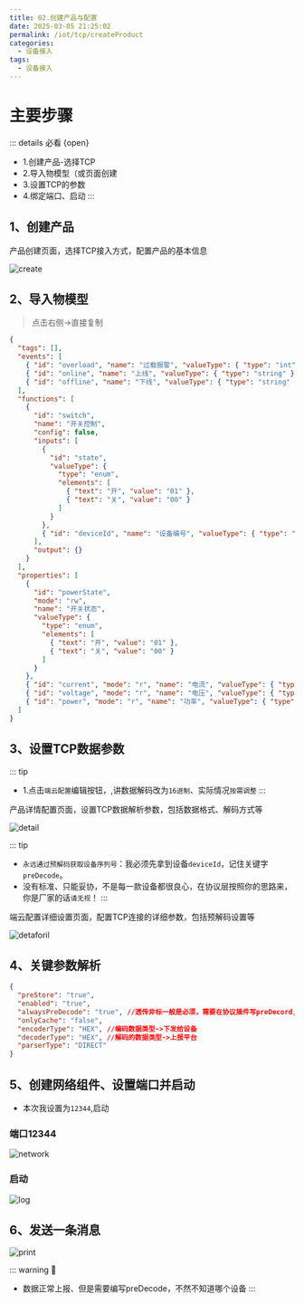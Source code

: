 ```yaml
---
title: 02.创建产品与配置
date: 2025-03-05 21:25:02
permalink: /iot/tcp/createProduct
categories:
  - 设备接入
tags:
  - 设备接入
---
```


# 主要步骤

::: details 必看 {open}

- 1.创建产品-选择TCP
- 2.导入物模型（或页面创建
- 3.设置TCP的参数
- 4.绑定端口、启动
  :::

## 1、创建产品

产品创建页面，选择TCP接入方式，配置产品的基本信息

![create](/02/connected/02create.png "产品创建页面 - 选择TCP接入方式并配置基本信息")

## 2、导入物模型

> 点击右侧->直接复制

```json
{
  "tags": [],
  "events": [
    { "id": "overload", "name": "过载报警", "valueType": { "type": "int", "unit": "W" } },
    { "id": "online", "name": "上线", "valueType": { "type": "string" } },
    { "id": "offline", "name": "下线", "valueType": { "type": "string" } }
  ],
  "functions": [
    {
      "id": "switch",
      "name": "开关控制",
      "config": false,
      "inputs": [
        {
          "id": "state",
          "valueType": {
            "type": "enum",
            "elements": [
              { "text": "开", "value": "01" },
              { "text": "关", "value": "00" }
            ]
          }
        },
        { "id": "deviceId", "name": "设备编号", "valueType": { "type": "string", "expands": { "maxLength": "50" } } }
      ],
      "output": {}
    }
  ],
  "properties": [
    {
      "id": "powerState",
      "mode": "rw",
      "name": "开关状态",
      "valueType": {
        "type": "enum",
        "elements": [
          { "text": "开", "value": "01" },
          { "text": "关", "value": "00" }
        ]
      }
    },
    { "id": "current", "mode": "r", "name": "电流", "valueType": { "type": "float", "unit": "A" } },
    { "id": "voltage", "mode": "r", "name": "电压", "valueType": { "type": "float", "unit": "V" } },
    { "id": "power", "mode": "r", "name": "功率", "valueType": { "type": "int", "unit": "W" } }
  ]
}
```

## 3、设置TCP数据参数

::: tip

- 1.点击`端云配置`编辑按钮，,讲数据解码改为`16进制`、实际情况`按需调整`
  :::

产品详情配置页面，设置TCP数据解析参数，包括数据格式、解码方式等

![detail](/02/connected/02detail.png "产品详情配置 - 设置TCP数据解析参数")

::: tip

- `永远通过预解码获取设备序列号`：我必须先拿到设备`deviceId`，记住关键字`preDecode`。
- 没有标准、只能妥协，不是每一款设备都很良心，在协议层按照你的思路来，你是厂家的话`请无视`！
  :::

端云配置详细设置页面，配置TCP连接的详细参数，包括预解码设置等

![detaforil](/02/connected/02forupdate.png "端云配置详细设置 - 配置TCP连接的详细参数")

## 4、关键参数解析

```json
{
  "preStore": "true",
  "enabled": "true",
  "alwaysPreDecode": "true", //透传非标一般是必须，需要在协议插件写preDecord,解析出deviceId
  "onlyCache": "false",
  "encoderType": "HEX", //编码数据类型->下发给设备
  "decoderType": "HEX", //解码的数据类型->上报平台
  "parserType": "DIRECT"
}
```

## 5、创建网络组件、设置端口并启动

- 本次我设置为`12344`,启动

### 端口12344

![network](/02/connected/02network.png "network")

### 启动

![log](/02/connected/02log.png "log")

## 6、发送一条消息

![print](/02/connected/02last.png "print")

::: warning 🚧

- 数据正常上报、但是需要编写preDecode，不然不知道哪个设备
  :::
